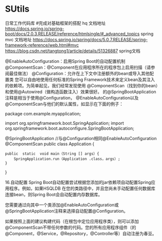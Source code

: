 # SUtils
日常工作代码库
#完成对基础框架的搭配
hq
文档地址
https://docs.spring.io/spring-boot/docs/2.0.3.RELEASE/reference/htmlsingle/#_advanced_topics
spring mvc 文档地址 https://docs.spring.io/spring/docs/5.0.7.RELEASE/spring-framework-reference/web.html#mvc
https://blog.csdn.net/tangtong1/article/details/51326887   spring文档

@EnableAutoConfiguration：启用Spring Boot的自动配置机制
@ComponentScan：@Component在应用程序所在的程序包上启用扫描（请参阅最佳做法）
@Configuration：允许在上下文中注册额外的bean或导入其他配置类
您可以自由地使用任何标准的Spring Framework技术来定义bean及其注入的依赖项。为简单起见，我们经常发现使用 @ComponentScan（找到你的bean）和使用@Autowired（做构造函数注入）效果很好。
的@SpringBootApplication注释是相当于使用@Configuration， @EnableAutoConfiguration以及@ComponentScan与他们的默认属性，如显示在下面的例子：

package com.example.myapplication;

import org.springframework.boot.SpringApplication;
import org.springframework.boot.autoconfigure.SpringBootApplication;

@SpringBootApplication  //与@Configuration相同@EnableAutoConfiguration @ComponentScan 
public  class Application {

	public  static  void main（String [] args）{
		SpringApplication.run（Application .class，args）;
	}

}





16.自动配置
Spring Boot自动配置尝试根据您添加的jar依赖项自动配置Spring应用程序。例如，如果HSQLDB 在您的类路径中，并且您尚未手动配置任何数据库连接bean，则Spring Boot会自动配置内存数据库。

您需要通过向其中一个类添加@EnableAutoConfiguration或 @SpringBootApplication注释来选择自动配置@Configuration。




如果按照上面的建议构建代码（在根包中定位应用程序类），则可以添加@ComponentScan不带任何参数的代码。您的所有应用程序组件（的@Component，@Service，@Repository，@Controller等）自动注册为春豆。
